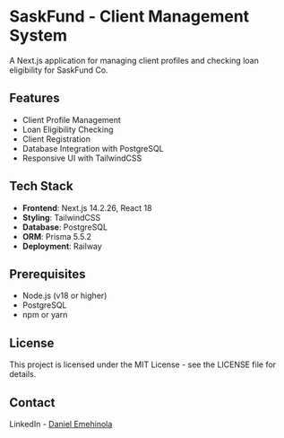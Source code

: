 # SaskFund - Client Management System

A Next.js application for managing client profiles and checking loan eligibility for SaskFund Co.

## Features

- Client Profile Management
- Loan Eligibility Checking
- Client Registration
- Database Integration with PostgreSQL
- Responsive UI with TailwindCSS

## Tech Stack

- **Frontend**: Next.js 14.2.26, React 18
- **Styling**: TailwindCSS
- **Database**: PostgreSQL
- **ORM**: Prisma 5.5.2
- **Deployment**: Railway

## Prerequisites

- Node.js (v18 or higher)
- PostgreSQL
- npm or yarn

## License

This project is licensed under the MIT License - see the LICENSE file for details.

## Contact

LinkedIn - [Daniel Emehinola](https://linkedin.com/in/danielemehin/)
